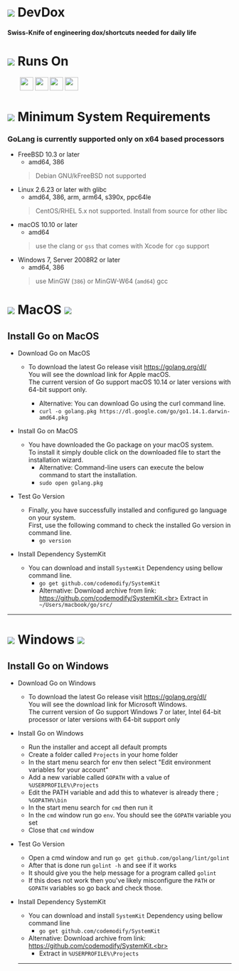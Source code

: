 # ![](https://fonts.gstatic.com/s/i/materialicons/bookmarks/v4/24px.svg) DevDox
#### Swiss-Knife of engineering dox/shortcuts needed for daily life

# ![](https://fonts.gstatic.com/s/i/materialicons/bookmarks/v4/24px.svg) Runs On

&nbsp;&nbsp;&nbsp;
&nbsp;&nbsp;
<nobr>
<span><img src="https://img.icons8.com/ios-filled/50/000000/mac-os.png" width="30" /></span>
<span><img src="https://img.icons8.com/ios-filled/50/000000/windows-logo.png" width="30" /></span>
<span><img src="https://img.icons8.com/ios-filled/50/000000/linux.png" width="30" /></span>
<span><img src="https://img.icons8.com/ios-filled/50/000000/raspberry-pi.png" width="30" /></span>
</nobr>

# ![](https://fonts.gstatic.com/s/i/materialicons/label_important/v4/24px.svg) Minimum System Requirements
### GoLang is currently supported only on x64 based processors
- FreeBSD 10.3 or later
  - amd64, 386
  > Debian GNU/kFreeBSD not supported
- Linux 2.6.23 or later with glibc
  - amd64, 386, arm, arm64, s390x, ppc64le
  > CentOS/RHEL 5.x not supported. Install from source for other libc
- macOS 10.10 or later
  - amd64
  > use the clang or `gss` that comes with Xcode for `cgo` support
- Windows 7, Server 2008R2 or later
  - amd64, 386
  > use MinGW (`386`) or MinGW-W64 (`amd64`) gcc


# ![](https://fonts.gstatic.com/s/i/materialicons/label_important/v4/24px.svg) MacOS ![](https://img.icons8.com/ios-filled/50/000000/mac-os.png)


## Install Go on MacOS

- Download Go on MacOS
	- To download the latest Go release visit https://golang.org/dl/<br> 
		  You will see the download link for Apple macOS.<br>
		  The current version of Go support macOS 10.14 or later versions with 64-bit support only.

        - Alternative: You can download Go using the curl command line.
		- `curl -o golang.pkg https://dl.google.com/go/go1.14.1.darwin-amd64.pkg`

- Install Go on MacOS
	- You have downloaded the Go package on your macOS system.<br>
	  To install it simply double click on the downloaded file to start the installation wizard.
        - Alternative: Command-line users can execute the below command to start the installation.
	    - `sudo open golang.pkg`

- Test Go Version
    - Finally, you have successfully installed and configured go language on your system.<br>
	  First, use the following command to check the installed Go version in command line.
	  - `go version`

- Install Dependency SystemKit
    - You can download and install `SystemKit` Dependency using bellow command line.
	  - `go get github.com/codemodify/SystemKit`
	  - Alternative: Download archive from link: https://github.com/codemodify/SystemKit.<br>
         	  Extract in ` ~/Users/macbook/go/src/`
---------------------------------------------------------------------

# ![](https://fonts.gstatic.com/s/i/materialicons/label_important/v4/24px.svg) Windows ![](https://img.icons8.com/ios-filled/50/000000/windows-logo.png)

## Install Go on Windows

- Download Go on Windows
	- To download the latest Go release visit https://golang.org/dl/<br> 
		  You will see the download link for Microsoft Windows.<br>
		  The current version of Go support Windows 7 or later, Intel 64-bit processor or later versions with 64-bit support only

- Install Go on Windows
  - Run the installer and accept all default prompts
  - Create a folder called `Projects` in your home folder
  - In the start menu search for env then select "Edit environment variables for your account"
  - Add a new variable called `GOPATH` with a value of `%USERPROFILE%\Projects`
  - Edit the PATH variable and add this to whatever is already there ;   `%GOPATH%\bin`
  - In the start menu search for `cmd` then run it
  - In the `cmd` window run go `env`. You should see the `GOPATH` variable you set
  - Close that `cmd` window

- Test Go Version
  - Open a cmd window and run `go get github.com/golang/lint/golint`
  - After that is done run `golint -h` and see if it works
  - It should give you the help message for a program called `golint` 
  - If this does not work then you've likely misconfigure the `PATH` or `GOPATH` variables so go back and check those.

- Install Dependency SystemKit
    - You can download and install `SystemKit` Dependency using bellow command line
	  - `go get github.com/codemodify/SystemKit`
	- Alternative: Download archive from link: https://github.com/codemodify/SystemKit.<br>
      - Extract in `%USERPROFILE%\Projects`
    ---------------------------------------------------------------------
